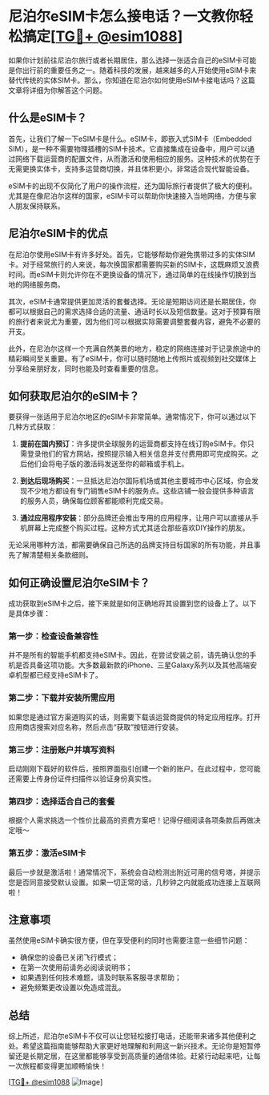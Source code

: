 # 尼泊尔eSIM卡怎么接电话？一文教你轻松搞定[[TG💪+ @esim1088](https://t.me/s/esim1088)]

如果你计划前往尼泊尔旅行或者长期居住，那么选择一张适合自己的eSIM卡可能是你出行前的重要任务之一。随着科技的发展，越来越多的人开始使用eSIM卡来替代传统的实体SIM卡。那么，你知道在尼泊尔如何使用eSIM卡接电话吗？这篇文章将详细为你解答这个问题。

## 什么是eSIM卡？

首先，让我们了解一下eSIM卡是什么。eSIM卡，即嵌入式SIM卡（Embedded SIM），是一种不需要物理插槽的SIM卡技术。它直接集成在设备中，用户可以通过网络下载运营商的配置文件，从而激活和使用相应的服务。这种技术的优势在于无需更换实体卡，支持多运营商切换，并且体积更小，非常适合现代智能设备。

eSIM卡的出现不仅简化了用户的操作流程，还为国际旅行者提供了极大的便利。尤其是在像尼泊尔这样的国家，eSIM卡可以帮助你快速接入当地网络，方便与家人朋友保持联系。

## 尼泊尔eSIM卡的优点

在尼泊尔使用eSIM卡有许多好处。首先，它能够帮助你避免携带过多的实体SIM卡。对于经常旅行的人来说，每次换国家都需要购买新的SIM卡，这既麻烦又浪费时间。而eSIM卡则允许你在不更换设备的情况下，通过简单的在线操作切换到当地的网络服务商。

其次，eSIM卡通常提供更加灵活的套餐选择。无论是短期访问还是长期居住，你都可以根据自己的需求选择合适的流量、通话时长以及短信数量。这对于预算有限的旅行者来说尤为重要，因为他们可以根据实际需要调整套餐内容，避免不必要的开支。

此外，在尼泊尔这样一个充满自然美景的地方，稳定的网络连接对于记录旅途中的精彩瞬间至关重要。有了eSIM卡，你可以随时随地上传照片或视频到社交媒体上分享给亲朋好友，同时也能及时查看重要的信息。

## 如何获取尼泊尔的eSIM卡？

要获得一张适用于尼泊尔地区的eSIM卡非常简单。通常情况下，你可以通过以下几种方式获取：

1. **提前在国内预订**：许多提供全球服务的运营商都支持在线订购eSIM卡。你只需登录他们的官方网站，按照提示输入相关信息并支付费用即可完成购买。之后他们会将电子版的激活码发送至你的邮箱或手机上。

2. **到达后现场购买**：一旦抵达尼泊尔国际机场或其他主要城市中心区域，你会发现不少地方都设有专门销售eSIM卡的服务点。这些店铺一般会提供多种语言的服务人员，确保每位顾客都能顺利完成交易。

3. **通过应用程序安装**：部分品牌还会推出专用的应用程序，让用户可以直接从手机屏幕上完成整个购买过程。这种方式尤其适合那些喜欢DIY操作的朋友。

无论采用哪种方法，都需要确保自己所选的品牌支持目标国家的所有功能，并且事先了解清楚相关条款细则。

## 如何正确设置尼泊尔eSIM卡？

成功获取到eSIM卡之后，接下来就是如何正确地将其设置到您的设备上了。以下是具体步骤：

### 第一步：检查设备兼容性
并不是所有的智能手机都支持eSIM卡。因此，在尝试安装之前，请先确认您的手机是否具备这项功能。大多数最新款的iPhone、三星Galaxy系列以及其他高端安卓机型都已经支持eSIM卡了。

### 第二步：下载并安装所需应用
如果您是通过官方渠道购买的话，则需要下载该运营商提供的特定应用程序。打开应用商店搜索对应名称，然后点击“获取”按钮进行安装。

### 第三步：注册账户并填写资料
启动刚刚下载好的软件后，按照界面指引创建一个新的账户。在此过程中，您可能还需要上传身份证件扫描件以验证身份真实性。

### 第四步：选择适合自己的套餐
根据个人需求挑选一个性价比最高的资费方案吧！记得仔细阅读各项条款后再做决定哦～

### 第五步：激活eSIM卡
最后一步就是激活啦！通常情况下，系统会自动检测出附近可用的信号塔，并提示您是否同意接受默认设置。如果一切正常的话，几秒钟之内就能成功连接上互联网啦！

## 注意事项

虽然使用eSIM卡确实很方便，但在享受便利的同时也需要注意一些细节问题：

- 确保您的设备已关闭飞行模式；
- 在第一次使用前请务必阅读说明书；
- 如果遇到任何技术难题，请及时联系客服寻求帮助；
- 避免频繁更改设置以免造成混乱。

## 总结

综上所述，尼泊尔eSIM卡不仅可以让您轻松接打电话，还能带来诸多其他便利之处。希望这篇指南能够帮助大家更好地理解和利用这一新兴技术。无论你是短暂停留还是长期定居，在这里都能够享受到高质量的通信体验。赶紧行动起来吧，让每一次旅程都变得更加顺畅愉快！

[[TG💪+ @esim1088](https://t.me/s/esim1088) ![Image](https://i.postimg.cc/4NQfJmqS/Snipaste-2025-05-13-00-14-12.png)]